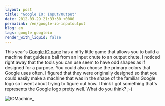 ```yaml
---
layout: post
title: "Google IO: Input/Output"
date: 2012-03-29 21:33:30 +0000
permalink: /en/google-io-inputoutput
blog: en
tags: google googleio
render_with_liquid: false
---
```


This year's [Google IO page](https://developers.google.com/events/io/)
has a nifty little game that allows you to build a machine that guides a
ball from an input chute to an output chute. I noticed right away that
the tools you can use seem to have odd shapes as if designed for a
purpose. You could also choose the primary colors that Google uses
often. I figured that they were originally designed so that you could
easily make a machine that was in the shape of the familiar Google logo
so I went about trying to figure out how. I think I got something that's
represents the Google logo pretty well. What do you think? ;-)

![IOMachine](https://storage.googleapis.com/static.ianlewis.org/prod/img/675/io_machine.png)\_
